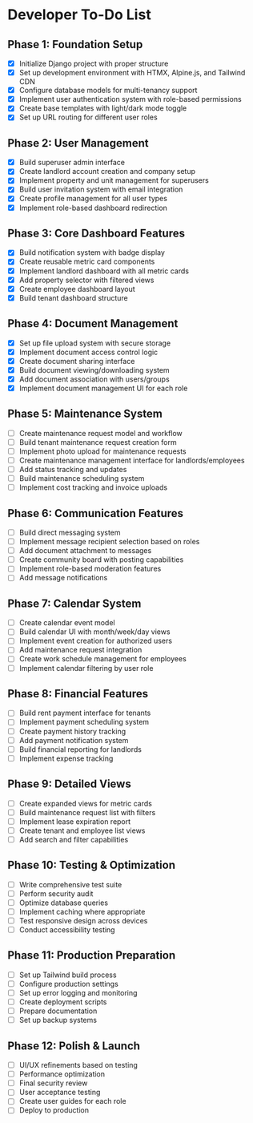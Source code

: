 # Developer To-Do List

## Phase 1: Foundation Setup

- [x] Initialize Django project with proper structure
- [x] Set up development environment with HTMX, Alpine.js, and Tailwind CDN
- [x] Configure database models for multi-tenancy support
- [x] Implement user authentication system with role-based permissions
- [x] Create base templates with light/dark mode toggle
- [x] Set up URL routing for different user roles

## Phase 2: User Management

- [x] Build superuser admin interface
- [x] Create landlord account creation and company setup
- [x] Implement property and unit management for superusers
- [x] Build user invitation system with email integration
- [x] Create profile management for all user types
- [x] Implement role-based dashboard redirection

## Phase 3: Core Dashboard Features

- [x] Build notification system with badge display
- [x] Create reusable metric card components
- [x] Implement landlord dashboard with all metric cards
- [x] Add property selector with filtered views
- [x] Create employee dashboard layout
- [x] Build tenant dashboard structure

## Phase 4: Document Management

- [x] Set up file upload system with secure storage
- [x] Implement document access control logic
- [x] Create document sharing interface
- [x] Build document viewing/downloading system
- [x] Add document association with users/groups
- [x] Implement document management UI for each role

## Phase 5: Maintenance System

- [ ] Create maintenance request model and workflow
- [ ] Build tenant maintenance request creation form
- [ ] Implement photo upload for maintenance requests
- [ ] Create maintenance management interface for landlords/employees
- [ ] Add status tracking and updates
- [ ] Build maintenance scheduling system
- [ ] Implement cost tracking and invoice uploads

## Phase 6: Communication Features

- [ ] Build direct messaging system
- [ ] Implement message recipient selection based on roles
- [ ] Add document attachment to messages
- [ ] Create community board with posting capabilities
- [ ] Implement role-based moderation features
- [ ] Add message notifications

## Phase 7: Calendar System

- [ ] Create calendar event model
- [ ] Build calendar UI with month/week/day views
- [ ] Implement event creation for authorized users
- [ ] Add maintenance request integration
- [ ] Create work schedule management for employees
- [ ] Implement calendar filtering by user role

## Phase 8: Financial Features

- [ ] Build rent payment interface for tenants
- [ ] Implement payment scheduling system
- [ ] Create payment history tracking
- [ ] Add payment notification system
- [ ] Build financial reporting for landlords
- [ ] Implement expense tracking

## Phase 9: Detailed Views

- [ ] Create expanded views for metric cards
- [ ] Build maintenance request list with filters
- [ ] Implement lease expiration report
- [ ] Create tenant and employee list views
- [ ] Add search and filter capabilities

## Phase 10: Testing & Optimization

- [ ] Write comprehensive test suite
- [ ] Perform security audit
- [ ] Optimize database queries
- [ ] Implement caching where appropriate
- [ ] Test responsive design across devices
- [ ] Conduct accessibility testing

## Phase 11: Production Preparation

- [ ] Set up Tailwind build process
- [ ] Configure production settings
- [ ] Set up error logging and monitoring
- [ ] Create deployment scripts
- [ ] Prepare documentation
- [ ] Set up backup systems

## Phase 12: Polish & Launch

- [ ] UI/UX refinements based on testing
- [ ] Performance optimization
- [ ] Final security review
- [ ] User acceptance testing
- [ ] Create user guides for each role
- [ ] Deploy to production 